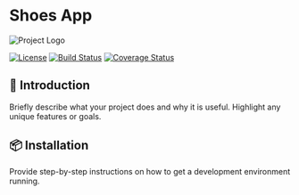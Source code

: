 # Shoes App

![Project Logo](https://via.placeholder.com/150)

[![License](https://img.shields.io/badge/license-MIT-blue.svg)](LICENSE)
[![Build Status](https://img.shields.io/travis/username/repo.svg)](https://travis-ci.org/username/repo)
[![Coverage Status](https://img.shields.io/coveralls/username/repo.svg)](https://coveralls.io/github/username/repo)

## 🚀 Introduction

Briefly describe what your project does and why it is useful. Highlight any unique features or goals.

## 📦 Installation

Provide step-by-step instructions on how to get a development environment running.
